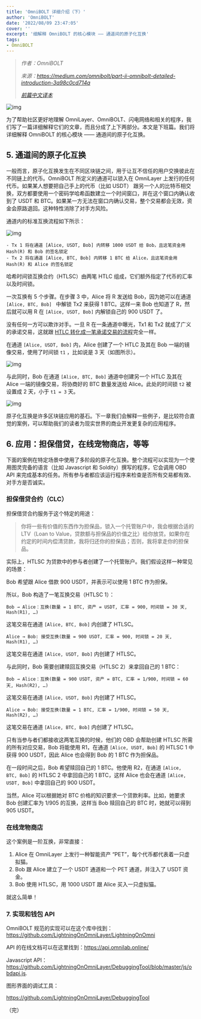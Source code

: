 ```yaml
---
title: 'OmniBOLT 详细介绍（下）'
author: 'OmniBOLT'
date: '2022/08/09 23:47:05'
cover: ''
excerpt: '细解释 OmniBOLT 的核心模块 —— 通道间的原子化互换'
tags:
- OmniBOLT
---
```



> *作者：OmniBOLT*
>
> *来源：<https://medium.com/omnibolt/part-ii-omnibolt-detailed-introduction-3a98c0cd714a>*
>
> *[前篇中文译本](https://www.btcstudy.org/2022/08/09/part-i-omnibolt-detailed-introduction/)*



![img](../images/part-ii-omnibolt-detailed-introduction/A8jmxg.jpeg)

为了帮助社区更好地理解 OmniLayer、OmniBOLT、闪电网络和相关的程序，我们写了一篇详细解释它们的文章，而且分成了上下两部分。本文是下班篇。我们将详细解释 OmniBOLT 的核心模块 —— 通道间的原子化互换。

## 5. 通道间的原子化互换

一般而言，原子化互换发生在不同区块链之间，用于让互不信任的用户交换彼此在不同链上的代币。OmniBOLT 所定义的通道可以锁入在 OmniLayer 上发行的任何代币。如果某人想要把自己手上的代币（比如 USDT） 跟另一个人的比特币相交换，双方都要使用一个密码学哈希函数建立一个时间窗口，并在这个窗口内确认收到了 USDT 和 BTC。如果某一方无法在窗口内确认交易，整个交易都会无效，资金会原路退回。这种特性消除了对手方风险。

通道内的标准互换流程如下所示：

![img](../images/part-ii-omnibolt-detailed-introduction/3dzD8mw.png)

```
- Tx 1 将在通道 [Alice, USDT, Bob] 内转移 1000 USDT 给 Bob，且这笔资金用 Hash(R) 和 Bob 的签名锁定
- Tx 2 将在通道 [Alice, BTC, Bob] 内转移 1 BTC 给 Alice，且这笔资金用 Hash(R) 和 Alice 的签名锁定
```

哈希时间锁互换合约（HTLSC）由两笔 HTLC 组成，它们额外指定了代币的汇率以及时间锁。

一次互换有 5 个步骤。在步骤 3 中，Alice 将 R 发送给 Bob，因为她可以在通道 `[Alice, BTC, Bob] ` 中解锁 Tx2 来获得 1 BTC。这样一来 Bob 也知道了 R，然后就可以用 R 在  ` [Alice, USDT, Bob] ` 内解锁自己的 900 USDT 了。

没有任何一方可以欺诈对手。一旦 R 在一条通道中曝光，Tx1 和 Tx2 就成了广义的承诺交易，这就跟 [HTLC 转化成一笔承诺交易的流程](https://github.com/omnilaboratory/OmniBOLT-spec/blob/master/OmniBOLT-05-Atomic-Swap-among-Channels.md#terminate-htlc-off-chain)完全一样。

在通道  ` [Alice, USDT, Bob] ` 内，Alice 创建了一个 HTLC 及其在 Bob 一端的镜像交易，使用了时间锁  ` t1 ` ，比如说是 3 天（如图所示）。

![img](../images/part-ii-omnibolt-detailed-introduction/2ENfQwg.png)

与此同时，Bob 在通道 ` [Alice, BTC, Bob] ` 通道中创建另一个 HTLC 及其在 Alice 一端的镜像交易，将协商好的 BTC 数量发送给 Alice。此处的时间锁  ` t2 `  被设置成 2 天，小于  ` t1 = 3 ` 天。

![img](../images/part-ii-omnibolt-detailed-introduction/SIsdSSQ.png)

原子化互换是许多区块链应用的基石。下一章我们会解释一些例子，是比较符合直觉的案例，可以帮助我们的读者为现实世界的商业开发更复杂的应用程序。

## 6. 应用：担保借贷，在线宠物商店，等等

下面的案例在特定场景中使用了多阶段的原子化互换。整个流程可以实现为一个使用图灵完备的语言（比如 Javascript 和 Soldity）撰写的程序，它会调用 OBD API 来完成基本的任务。所有参与者都应该运行程序来检查是否所有交易都有效、对手方是否诚实。

### 担保借贷合约（CLC）

担保借贷合约服务于这个特定的用途：

> 你将一些有价值的东西作为担保品，锁入一个托管账户中，我会根据合适的 LTV（Loan to Value，贷款额与担保品的价值之比）给你放贷。如果你在约定的时间内偿清贷款，我将归还你的担保品；否则，我将拿走你的担保品。

实际上，HTLSC 为贷款中的参与者创建了一个托管账户。我们假设这样一种常见的场景：

Bob 希望跟 Alice 借款 900 USDT，并表示可以使用 1 BTC 作为担保。

所以，Bob 构造了一笔互换交易（HTLSC 1）：

```
Bob → Alice：互换(数量 = 1 BTC, 资产 = USDT, 汇率 = 900, 时间锁 = 30 天, Hash(R1), …)
```

这笔交易在通道 ` [Alice, BTC, Bob] ` 内创建了 HTLSC。

```
Alice → Bob: 接受互换(数量 = 900 USDT, 汇率 = 900, 时间锁 = 20 天, Hash(R1), …)
```

这笔交易在通道  ` [Alice, USDT, Bob] ` 内创建了 HTLSC。

与此同时，Bob 需要创建赎回互换交易（HTLSC 2）来拿回自己的 1 BTC：

```
Bob → Alice：互换(数量 = 900 USDT, 资产 = BTC, 汇率 = 1/900, 时间锁 = 60 天, Hash(R2), …)
```

这笔交易在通道  ` [Alice, USDT, Bob] ` 内创建了 HTLSC。

```
Alice → Bob: 接受互换(数量 = 1 BTC, 汇率 = 1/900, 时间锁 = 50 天, Hash(R2), …)
```

这笔交易在通道 ` [Alice, BTC, Bob] ` 内创建了 HTLSC。

只有当参与者们都接收这两笔互换的时候，他们的 OBD 会帮助创建 HTLSC 所需的所有对应交易，Bob 将能使用 R1，在通道 ` [Alice, USDT, Bob] ` 的 HTLSC 1 中获得 900 USDT，因此 Alice 也会得到 Bob 的 1 BTC 作为担保品。

在一段时间之后，Bob 希望赎回自己的 1 BTC。他使用 R2，在通道  ` [Alice, BTC, Bob] ` 的  HTLSC 2 中拿回自己的 1 BTC，这样 Alice 也会在通道 ` [Alice, USDT, Bob] ` 中拿回自己的 900 USDT。

当然，Alice 可以根据她对 BTC 价格的知识要求一个贷款利率。比如，她要求 Bob 创建汇率为 1/905 的互换，这样当 Bob 赎回自己的 BTC 时，她就可以得到 905 USDT。

### 在线宠物商店

这个案例是一阶互换，非常直接：

1. Alice 在 OmniLayer 上发行一种智能资产 “PET”，每个代币都代表着一只虚拟猫。
2. Bob 跟 Alice 建立了一个 USDT 通道和一个 PET 通道，并注入了 USDT 资金。
3. Bob 使用 HTLSC，用 1000 USDT 跟 Alice 买入一只虚拟猫。

就这么简单！

### 7. 实现和钱包 API

OmniBOLT 规范的实现可以在这个库中找到：https://github.com/LightningOnOmniLayer/LightningOnOmni

API 的在线文档可以在这里找到：https://api.omnilab.online/

Javascript API：https://github.com/LightningOnOmniLayer/DebuggingTool/blob/master/js/obdapi.js.

图形界面的调试工具：

https://github.com/LightningOnOmniLayer/DebuggingTool

（完）